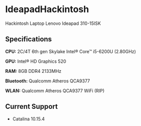 # IdeapadHackintosh
Hackintosh Laptop Lenovo Ideapad 310-15ISK

## Specifications
<b>CPU:</b> 2C/4T 6th gen Skylake Intel® Core™ i5-6200U (2.80GHz)

<b>GPU:</b> Intel® HD Graphics 520

<b>RAM:</b> 8GB DDR4 2133MHz

<b>Bluetooth:</b> Qualcomm Atheros QCA9377

<b>WLAN:</b> Qualcomm Atheros QCA9377 WiFi (RIP)

## Current Support
- Catalina 10.15.4
